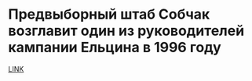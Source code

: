 # Предвыборный штаб Собчак возглавит один из руководителей кампании Ельцина в 1996 году



[LINK](https://varlamov.ru/2618261.html)